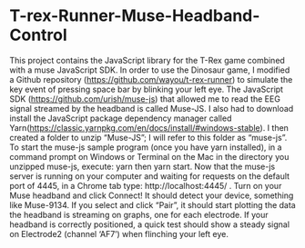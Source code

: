 # T-rex-Runner-Muse-Headband-Control
This project contains the JavaScript library for the T-Rex game combined with a muse JavaScript SDK.
In order to use the Dinosaur game, I modified a Github repository (https://github.com/wayou/t-rex-runner) to simulate the key event of pressing space bar by blinking your left eye. The JavaScript SDK (https://github.com/urish/muse-js) that allowed me to read the EEG signal streamed by the headband is called Muse-JS. I also had to download install the JavaScript package dependency manager called Yarn(https://classic.yarnpkg.com/en/docs/install/#windows-stable). I then created a folder to unzip “Muse-JS”; I will refer to this folder as “muse-js”. To start the muse-js sample program (once you have yarn installed), in a command prompt on Windows or Terminal on the Mac in the directory you unzipped muse-js, execute: yarn then yarn start.
Now that the muse-js server is running on your computer and waiting for requests on the default port of 4445, in a Chrome tab type: http://localhost:4445/ . Turn on your Muse headband and click Connect! It should detect your device, something like Muse-9134. If you select and click “Pair”, it should start plotting the data the headband is streaming on graphs, one for each electrode. If your headband is correctly positioned, a quick test should show a steady signal on Electrode2 (channel ‘AF7’) when flinching your left eye.
